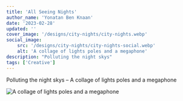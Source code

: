 ```yaml
---
title: 'All Seeing Nights'
author_name: 'Yonatan Ben Knaan'
date: '2023-02-28'
updated: ''
cover_image: '/designs/city-nights/city-nights.webp'
social_image: 
    src: '/designs/city-nights/city-nights-social.webp'
    alt: 'A collage of lights poles and a megaphone'
description: "Polluting the night skys"
tags: ['Creative']
---
```


Polluting the night skys – A collage of lights poles and a megaphone

![A collage of lights poles and a megaphone](/designs/city-nights/city-nights.webp)